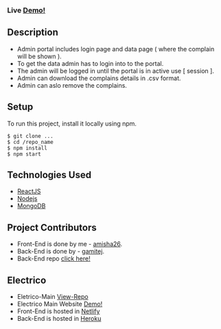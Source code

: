 ### Live [Demo!](https://electrico-admin.netlify.app/)


## Description

* Admin portal includes login page and data page ( where the complain will be shown ).
* To get the data admin has to login into to the portal.
* The admin will be logged in until the portal is in active use [ session ].
* Admin can download the complains details in .csv format.
* Admin can aslo remove the complains. 


## Setup 
To run this project, install it locally using npm.

```
$ git clone ...
$ cd /repo_name
$ npm install
$ npm start
```

## Technologies Used

* [ReactJS](https://reactjs.org/)
* [Nodejs](https://nodejs.org/en/docs/)
* [MongoDB](https://www.mongodb.com/cloud/atlas/register)

## Project Contributors

* Front-End is done by me - [amisha26](https://github.com/amisha26).
* Back-End is done by - [gamitej](https://github.com/gamitej).
* Back-End repo [click here!](https://github.com/gamitej/Electrico_Backend)

## Electrico 

* Eletrico-Main [View-Repo](https://github.com/amisha26/Electrico-Main)
* Electrico Main Website [Demo!](https://the-electrico.netlify.app/)
* Front-End is hosted in [Netlify](https://www.netlify.com/)
* Back-End is hosted in [Heroku](https://www.heroku.com/)